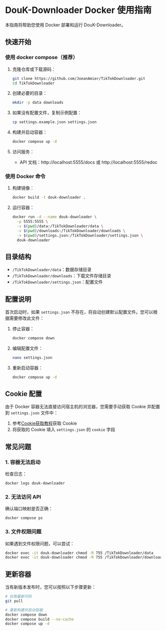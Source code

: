 # DouK-Downloader Docker 使用指南

本指南将帮助您使用 Docker 部署和运行 DouK-Downloader。

## 快速开始

### 使用 docker compose（推荐）

1. 克隆仓库或下载源码：
   ```bash
   git clone https://github.com/JoeanAmier/TikTokDownloader.git
   cd TikTokDownloader
   ```

2. 创建必要的目录：
   ```bash
   mkdir -p data downloads
   ```

3. 如果没有配置文件，复制示例配置：
   ```bash
   cp settings.example.json settings.json
   ```

4. 构建并启动容器：
   ```bash
   docker compose up -d
   ```

5. 访问服务：
   - API 文档：http://localhost:5555/docs 或 http://localhost:5555/redoc

### 使用 Docker 命令

1. 构建镜像：
   ```bash
   docker build -t douk-downloader .
   ```

2. 运行容器：
   ```bash
   docker run -d --name douk-downloader \
     -p 5555:5555 \
     -v $(pwd)/data:/TikTokDownloader/data \
     -v $(pwd)/downloads:/TikTokDownloader/downloads \
     -v $(pwd)/settings.json:/TikTokDownloader/settings.json \
     douk-downloader
   ```

## 目录结构

- `/TikTokDownloader/data`：数据存储目录
- `/TikTokDownloader/downloads`：下载文件存储目录
- `/TikTokDownloader/settings.json`：配置文件

## 配置说明

首次启动时，如果 `settings.json` 不存在，将自动创建默认配置文件。您可以根据需要修改此文件：

1. 停止容器：
   ```bash
   docker compose down
   ```

2. 编辑配置文件：
   ```bash
   nano settings.json
   ```

3. 重新启动容器：
   ```bash
   docker compose up -d
   ```

## Cookie 配置

由于 Docker 容器无法直接访问宿主机的浏览器，您需要手动获取 Cookie 并配置到 `settings.json` 文件中：

1. 参考[Cookie获取教程](https://github.com/JoeanAmier/TikTokDownloader/blob/master/docs/Cookie%E8%8E%B7%E5%8F%96%E6%95%99%E7%A8%8B.md)获取 Cookie
2. 将获取的 Cookie 填入 `settings.json` 的 `cookie` 字段

## 常见问题

### 1. 容器无法启动

检查日志：
```bash
docker logs douk-downloader
```

### 2. 无法访问 API

确认端口映射是否正确：
```bash
docker compose ps
```

### 3. 文件权限问题

如果遇到文件权限问题，可以尝试：
```bash
docker exec -it douk-downloader chmod -R 755 /TikTokDownloader/data
docker exec -it douk-downloader chmod -R 755 /TikTokDownloader/downloads
```

## 更新容器

当有新版本发布时，您可以按照以下步骤更新：

```bash
# 拉取最新代码
git pull

# 重新构建并启动容器
docker compose down
docker compose build --no-cache
docker compose up -d